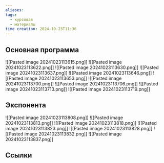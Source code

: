 ```yaml
---
aliases: 
tags:
  - курсовая
  - материалы
time creation: 2024-10-23T11:36
---
```


## Основная программа

![[Pasted image 20241023113615.png]]
![[Pasted image 20241023113622.png]]
![[Pasted image 20241023113630.png]]
![[Pasted image 20241023113637.png]]
![[Pasted image 20241023113646.png]]
![[Pasted image 20241023113653.png]]
![[Pasted image 20241023113700.png]]
![[Pasted image 20241023113706.png]]
![[Pasted image 20241023113713.png]]
![[Pasted image 20241023113719.png]]

## Экспонента

![[Pasted image 20241023113808.png]]
![[Pasted image 20241023113813.png]]
![[Pasted image 20241023113818.png]]
![[Pasted image 20241023113823.png]]
![[Pasted image 20241023113828.png]]
![[Pasted image 20241023113832.png]]
![[Pasted image 20241023113837.png]]
## Ссылки
